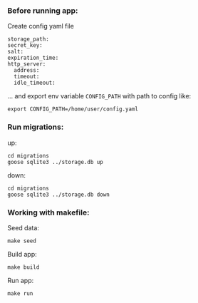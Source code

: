 ### Before running app:

Create config yaml file
```
storage_path: 
secret_key: 
salt: 
expiration_time: 
http_server:
  address: 
  timeout: 
  idle_timeout: 
```

... and export env variable ```CONFIG_PATH``` with path to config like:
```
export CONFIG_PATH=/home/user/config.yaml
```

### Run migrations:
up:
```
cd migrations
goose sqlite3 ../storage.db up
```

down:
```
cd migrations
goose sqlite3 ../storage.db down
```

### Working with makefile:

Seed data:
```
make seed
```

Build app:
```
make build
```

Run app:
```
make run
```